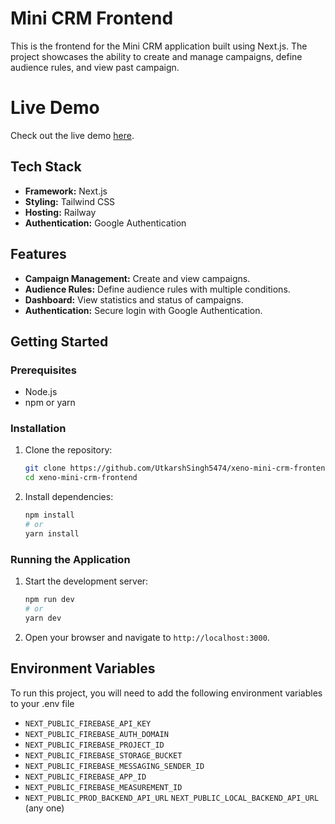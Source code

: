 # Mini CRM Frontend

This is the frontend for the Mini CRM application built using Next.js. The project showcases the ability to create and manage campaigns, define audience rules, and view past campaign.

# Live Demo
Check out the live demo [here](https://xeno-mini-crm-frontend-production.up.railway.app/).

## Tech Stack

- **Framework:** Next.js
- **Styling:** Tailwind CSS
- **Hosting:** Railway
- **Authentication:** Google Authentication

## Features

- **Campaign Management:** Create and view campaigns.
- **Audience Rules:** Define audience rules with multiple conditions.
- **Dashboard:** View statistics and status of campaigns.
- **Authentication:** Secure login with Google Authentication.

## Getting Started

### Prerequisites

- Node.js
- npm or yarn

### Installation

1. Clone the repository:
    ```bash
    git clone https://github.com/UtkarshSingh5474/xeno-mini-crm-frontend.git
    cd xeno-mini-crm-frontend
    ```

2. Install dependencies:
    ```bash
    npm install
    # or
    yarn install
    ```

### Running the Application

1. Start the development server:
    ```bash
    npm run dev
    # or
    yarn dev
    ```

2. Open your browser and navigate to `http://localhost:3000`.

## Environment Variables

To run this project, you will need to add the following environment variables to your .env file

- `NEXT_PUBLIC_FIREBASE_API_KEY`
- `NEXT_PUBLIC_FIREBASE_AUTH_DOMAIN`
- `NEXT_PUBLIC_FIREBASE_PROJECT_ID`
- `NEXT_PUBLIC_FIREBASE_STORAGE_BUCKET`
- `NEXT_PUBLIC_FIREBASE_MESSAGING_SENDER_ID`
- `NEXT_PUBLIC_FIREBASE_APP_ID`
- `NEXT_PUBLIC_FIREBASE_MEASUREMENT_ID`
- `NEXT_PUBLIC_PROD_BACKEND_API_URL`  `NEXT_PUBLIC_LOCAL_BACKEND_API_URL`  (any one)

